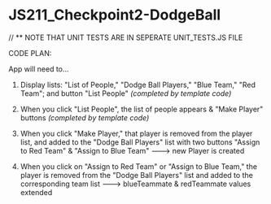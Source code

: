 # JS211_Checkpoint2-DodgeBall

// ** NOTE THAT UNIT TESTS ARE IN SEPERATE UNIT_TESTS.JS FILE

CODE PLAN:

App will need to...

1. Display lists: "List of People," "Dodge Ball Players," "Blue Team," "Red Team"; and button "List People" *(completed by template code)*

2. When you click "List People", the list of people appears & "Make Player" buttons *(completed by template code)*

3. When you click "Make Player," that player is removed from the player list, and added to the "Dodge Ball Players" list with two buttons "Assign to Red Team" & "Assign to Blue Team"
---> new Player is created 

4. When you click on "Assign to Red Team" or "Assign to Blue Team," the player is removed from the "Dodge Ball Players" list and added to the corresponding team list
---> blueTeammate & redTeammate values extended




